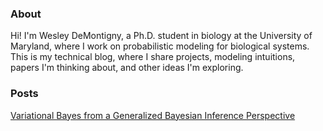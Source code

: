 ### About
Hi! I'm Wesley DeMontigny, a Ph.D. student in biology at the University of Maryland, where I work on probabilistic modeling for biological systems. This is my technical blog, where I share projects, modeling intuitions, papers I'm thinking about, and other ideas I'm exploring.
### Posts
[Variational Bayes from a Generalized Bayesian Inference Perspective](_posts/Generalized_Bayesian_Inference_VI.md)
